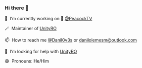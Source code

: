 ### Hi there 👋

:briefcase: &nbsp;I’m currently working on :peacock: [@PeacockTV](https://twitter.com/peacockTV)

:magic_wand: &nbsp;Maintainer of [UnityRO](https://github.com/guilhermelhr/unityro)

📫 &nbsp;How to reach me [@Danil0v3s](https://twitter.com/Danil0v3s) or danilolemesm@outlook.com

🤔 &nbsp;I’m looking for help with [UnityRO](https://github.com/guilhermelhr/unityro)

😄 &nbsp;Pronouns: He/Him
